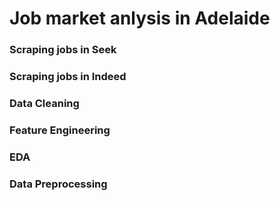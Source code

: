 # Job market anlysis in Adelaide

### Scraping jobs in Seek

### Scraping jobs in Indeed

### Data Cleaning

### Feature Engineering

### EDA

### Data Preprocessing
